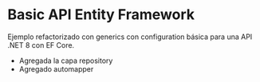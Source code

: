 # Basic API Entity Framework

Ejemplo refactorizado con generics con configuration básica para una API .NET 8 con EF Core.

- Agregada la capa repository
- Agregado automapper